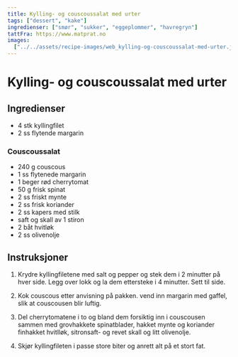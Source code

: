 ```yaml
---
title: Kylling- og couscoussalat med urter
tags: ["dessert", "kake"]
ingredienser: ["smør", "sukker", "eggeplommer", "havregryn"]
tattFra: https://www.matprat.no
images:
  ["../../assets/recipe-images/web_kylling-og-couscoussalat-med-urter.jpg"]
---
```


# Kylling- og couscoussalat med urter

## Ingredienser

- 4 stk kyllingfilet
- 2 ss flytende margarin

### Couscoussalat

- 240 g couscous
- 1 ss flytenede margarin
- 1 beger rød cherrytomat
- 50 g frisk spinat
- 2 ss friskt mynte
- 2 ss frisk koriander
- 2 ss kapers med stilk
- saft og skall av 1 stiron
- 2 båt hvitløk
- 2 ss olivenolje

## Instruksjoner

1. Krydre kyllingfiletene med salt og pepper og stek dem i 2 minutter på hver side. Legg over lokk og la dem ettersteke i 4 minutter. Sett til side.

2. Kok couscous etter anvisning på pakken. vend inn margarin med gaffel, slik at couscousen blir luftig.

3. Del cherrytomatene i to og bland dem forsiktig inn i couscousen sammen med grovhakkete spinatblader, hakket mynte og koriander finhakket hvitlløk, sitronsaft- og revet skall og litt olivenolje.

4. Skjør kyllingfileten i passe store biter og anrett alt på et stort fat.
